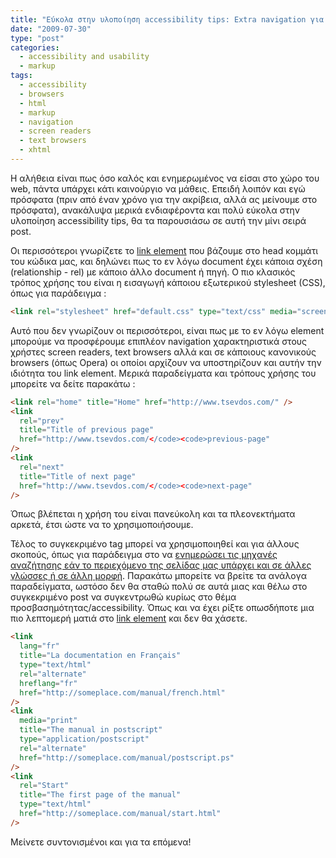 ```yaml
---
title: "Εύκολα στην υλοποίηση accessibility tips: Extra navigation για text browsers / screen readers (και όχι μόνο)"
date: "2009-07-30"
type: "post"
categories:
  - accessibility and usability
  - markup
tags:
  - accessibility
  - browsers
  - html
  - markup
  - navigation
  - screen readers
  - text browsers
  - xhtml
---
```


Η αλήθεια είναι πως όσο καλός και ενημερωμένος να είσαι στο χώρο του web, πάντα υπάρχει κάτι καινούργιο να μάθεις. Επειδή λοιπόν και εγώ πρόσφατα (πριν από έναν χρόνο για την ακρίβεια, αλλά ας μείνουμε στο πρόσφατα), ανακάλυψα μερικά ενδιαφέροντα και πολύ εύκολα στην υλοποίηση accessibility tips, θα τα παρουσιάσω σε αυτή την μίνι σειρά post.

Οι περισσότεροι γνωρίζετε το [link element](http://www.w3.org/TR/REC-html40/struct/links.html#h-12.3 "Link element") που βάζουμε στο head κομμάτι του κώδικα μας, και δηλώνει πως το εν λόγω document έχει κάποια σχέση (relationship - rel) με κάποιο άλλο document ή πηγή. Ο πιο κλασικός τρόπος χρήσης του είναι η εισαγωγή κάποιου εξωτερικού stylesheet (CSS), όπως για παράδειγμα :

```html
<link rel="stylesheet" href="default.css" type="text/css" media="screen" />
```

Αυτό που δεν γνωρίζουν οι περισσότεροι, είναι πως με το εν λόγω element μπορούμε να προσφέρουμε επιπλέον navigation χαρακτηριστικά στους χρήστες screen readers, text browsers αλλά και σε κάποιους κανονικούς browsers (όπως Opera) οι οποίοι αρχίζουν να υποστηρίζουν και αυτήν την ιδιότητα του link element. Μερικά παραδείγματα και τρόπους χρήσης του μπορείτε να δείτε παρακάτω :

```html
<link rel="home" title="Home" href="http://www.tsevdos.com/" />
<link
  rel="prev"
  title="Title of previous page"
  href="http://www.tsevdos.com/</code><code>previous-page"
/>
<link
  rel="next"
  title="Title of next page"
  href="http://www.tsevdos.com/</code><code>next-page"
/>
```

Όπως βλέπεται η χρήση του είναι πανεύκολη και τα πλεονεκτήματα αρκετά, έτσι ώστε να το χρησιμοποιήσουμε.

Τέλος το συγκεκριμένο tag μπορεί να χρησιμοποιηθεί και για άλλους σκοπούς, όπως για παράδειγμα στο να [ενημερώσει τις μηχανές αναζήτησης εάν το περιεχόμενο της σελίδας μας υπάρχει και σε άλλες γλώσσες ή σε άλλη μορφή](http://www.w3.org/TR/REC-html40/struct/links.html#h-12.3.3 "Links and search engines"). Παρακάτω μπορείτε να βρείτε τα ανάλογα παραδείγματα, ωστόσο δεν θα σταθώ πολύ σε αυτά μιας και θέλω στο συγκεκριμένο post να συγκεντρωθώ κυρίως στο θέμα προσβασημότητας/accessibility. Όπως και να έχει ρίξτε οπωσδήποτε μια πιο λεπτομερή ματιά στο [link element](http://www.w3.org/TR/REC-html40/struct/links.html#h-12.3 "Link element") και δεν θα χάσετε.

```html
<link
  lang="fr"
  title="La documentation en Français"
  type="text/html"
  rel="alternate"
  hreflang="fr"
  href="http://someplace.com/manual/french.html"
/>
<link
  media="print"
  title="The manual in postscript"
  type="application/postscript"
  rel="alternate"
  href="http://someplace.com/manual/postscript.ps"
/>
<link
  rel="Start"
  title="The first page of the manual"
  type="text/html"
  href="http://someplace.com/manual/start.html"
/>
```

Μείνετε συντονισμένοι και για τα επόμενα!
